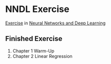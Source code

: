 # NNDL Exercise

[Exercise](https://github.com/nndl/exercise) in [Neural Networks and Deep Learning](https://nndl.github.io/ 'Neural Networks and Deep Learning')

## Finished Exercise

1. Chapter 1 Warm-Up
2. Chapter 2 Linear Regression



